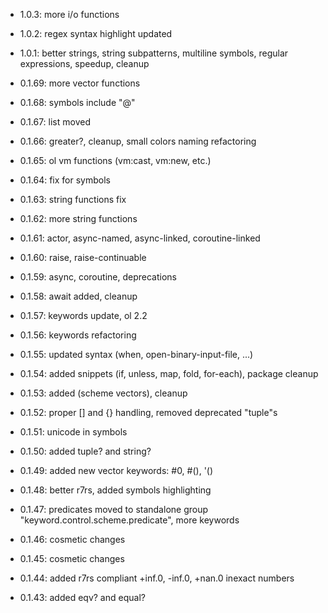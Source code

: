 * 1.0.3: more i/o functions
* 1.0.2: regex syntax highlight updated
* 1.0.1: better strings, string subpatterns,
         multiline symbols, regular expressions,
         speedup, cleanup

* 0.1.69: more vector functions
* 0.1.68: symbols include "@"
* 0.1.67: list moved
* 0.1.66: greater?, cleanup, small colors naming refactoring
* 0.1.65: ol vm functions (vm:cast, vm:new, etc.)
* 0.1.64: fix for symbols
* 0.1.63: string functions fix
* 0.1.62: more string functions
* 0.1.61: actor, async-named, async-linked, coroutine-linked
* 0.1.60: raise, raise-continuable
* 0.1.59: async, coroutine, deprecations
* 0.1.58: await added, cleanup
* 0.1.57: keywords update, ol 2.2
* 0.1.56: keywords refactoring
* 0.1.55: updated syntax (when, open-binary-input-file, ...)
* 0.1.54: added snippets (if, unless, map, fold, for-each), package cleanup
* 0.1.53: added (scheme vectors), cleanup
* 0.1.52: proper [] and {} handling, removed deprecated "tuple"s
* 0.1.51: unicode in symbols
* 0.1.50: added tuple? and string?
* 0.1.49: added new vector keywords: #0, #(), '()
* 0.1.48: better r7rs, added symbols highlighting
* 0.1.47: predicates moved to standalone group "keyword.control.scheme.predicate", more keywords
* 0.1.46: cosmetic changes
* 0.1.45: cosmetic changes
* 0.1.44: added r7rs compliant +inf.0, -inf.0, +nan.0 inexact numbers
* 0.1.43: added eqv? and equal?
